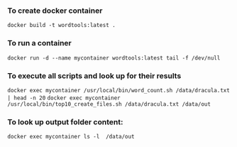 ### To create docker container
`docker build -t wordtools:latest .`

### To run a container 
`docker run -d --name mycontainer wordtools:latest tail -f /dev/null`

### To execute all scripts and look up for their results 
`docker exec mycontainer /usr/local/bin/word_count.sh /data/dracula.txt | head -n 20`
`docker exec mycontainer /usr/local/bin/top10_create_files.sh /data/dracula.txt /data/out`

### To look up output folder content: 
`docker exec mycontainer ls -l  /data/out`
